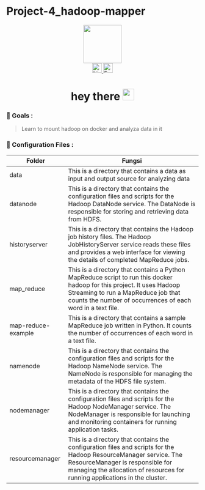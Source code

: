 # Project-4_hadoop-mapper
<div id="header" align="center">
  <img src="https://media.giphy.com/media/o0eOCNkn7cSD6/giphy.gif" width="100"/>
</div>

<div id="badges" align="center">
  <a href="https://www.linkedin.com/in/sakabuana31/">
    <img src="https://img.shields.io/badge/LinkedIn-blue?style=for-the-badge&logo=linkedin&logoColor=white" height="25px" alt="LinkedIn Badge"/>
  </a>
  <a href="mailto:sakabuana.pa@gmail.com">
  <img src="https://img.shields.io/badge/-Email-c14438?style=flat-square&logo=Gmail&logoColor=white" height="25px" alt="Email Badge">
  </a>
</div>

<h1 align="center">
  hey there
  <img src="https://media.giphy.com/media/hvRJCLFzcasrR4ia7z/giphy.gif" width="30px"/>
</h1>

### :dart: Goals :
> Learn to mount hadoop on docker and analyza data in it

### :file_folder: Configuration Files :

| Folder | Fungsi |
| --------------- | --------------- |
| data  | This is a directory that contains a data as input and output source for analyzing data  |
| datanode  | This is a directory that contains the configuration files and scripts for the Hadoop DataNode service. The DataNode is responsible for storing and retrieving data from HDFS.  |
| historyserver | This is a directory that contains the Hadoop job history files. The Hadoop JobHistoryServer service reads these files and provides a web interface for viewing the details of completed MapReduce jobs. |
| map_reduce | This is a directory that contains a Python MapReduce script to run this docker hadoop for this project. It uses Hadoop Streaming to run a MapReduce job that counts the number of occurrences of each word in a text file. |
| map-reduce-example | This is a directory that contains a sample MapReduce job written in Python. It counts the number of occurrences of each word in a text file. |
| namenode | This is a directory that contains the configuration files and scripts for the Hadoop NameNode service. The NameNode is responsible for managing the metadata of the HDFS file system. |
| nodemanager | This is a directory that contains the configuration files and scripts for the Hadoop NodeManager service. The NodeManager is responsible for launching and monitoring containers for running application tasks. |
| resourcemanager | This is a directory that contains the configuration files and scripts for the Hadoop ResourceManager service. The ResourceManager is responsible for managing the allocation of resources for running applications in the cluster. |
